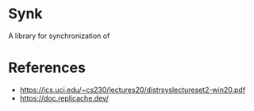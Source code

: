 # Synk

A library for synchronization of

# References

- https://ics.uci.edu/~cs230/lectures20/distrsyslectureset2-win20.pdf
- https://doc.replicache.dev/
